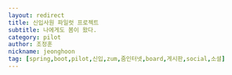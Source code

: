 ```yaml
---
layout: redirect
title: 신입사원 파일럿 프로젝트
subtitle: 나에게도 봄이 왔다.
category: pilot
author: 조정훈
nickname: jeonghoon
tag: [spring,boot,pilot,신입,zum,줌인터넷,board,게시판,social,소셜]
---
```



<script>
  location.href="https://zumdev.github.io/ZUM-Pilot-jeonghoon/";
</script>